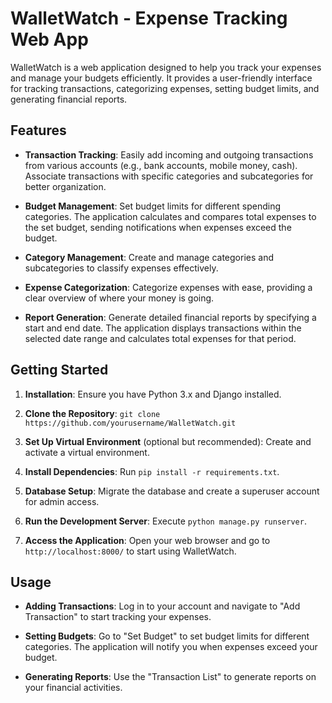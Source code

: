 # WalletWatch - Expense Tracking Web App

WalletWatch is a web application designed to help you track your expenses and manage your budgets efficiently. It provides a user-friendly interface for tracking transactions, categorizing expenses, setting budget limits, and generating financial reports.

## Features

- **Transaction Tracking**: Easily add incoming and outgoing transactions from various accounts (e.g., bank accounts, mobile money, cash). Associate transactions with specific categories and subcategories for better organization.

- **Budget Management**: Set budget limits for different spending categories. The application calculates and compares total expenses to the set budget, sending notifications when expenses exceed the budget.

- **Category Management**: Create and manage categories and subcategories to classify expenses effectively.

- **Expense Categorization**: Categorize expenses with ease, providing a clear overview of where your money is going.

- **Report Generation**: Generate detailed financial reports by specifying a start and end date. The application displays transactions within the selected date range and calculates total expenses for that period.

## Getting Started

1. **Installation**: Ensure you have Python 3.x and Django installed.

2. **Clone the Repository**: `git clone https://github.com/yourusername/WalletWatch.git`

3. **Set Up Virtual Environment** (optional but recommended): Create and activate a virtual environment.

4. **Install Dependencies**: Run `pip install -r requirements.txt`.

5. **Database Setup**: Migrate the database and create a superuser account for admin access.

6. **Run the Development Server**: Execute `python manage.py runserver`.

7. **Access the Application**: Open your web browser and go to `http://localhost:8000/` to start using WalletWatch.

## Usage

- **Adding Transactions**: Log in to your account and navigate to "Add Transaction" to start tracking your expenses.

- **Setting Budgets**: Go to "Set Budget" to set budget limits for different categories. The application will notify you when expenses exceed your budget.

- **Generating Reports**: Use the "Transaction List" to generate reports on your financial activities.
